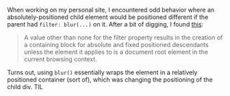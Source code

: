 When working on my personal site, I encountered odd behavior where an absolutely-positioned child element would be positioned different if the parent had `filter: blur(...)` on it. After a bit of digging, I found [this](https://drafts.fxtf.org/filter-effects/#FilterProperty):

> A value other than none for the filter property results in the creation of a containing block for absolute and fixed positioned descendants unless the element it applies to is a document root element in the current browsing context.

Turns out, using `blur()` essentially wraps the element in a relatively positioned container (sort of), which was changing the positioning of the child div. TIL
